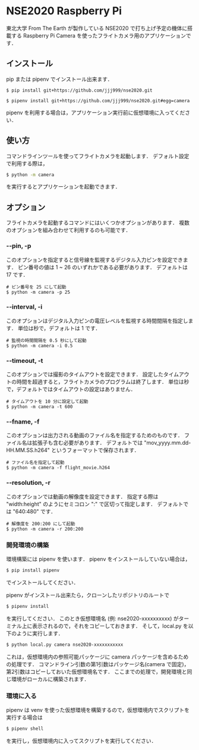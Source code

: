 # NSE2020 Raspberry Pi

東北大学 From The Earth が製作している NSE2020 で打ち上げ予定の機体に搭載する Raspberry Pi Camera を使ったフライトカメラ用のアプリケーションです．

## インストール

pip または pipenv でインストール出来ます．

```bash:pip の場合
$ pip install git+https://github.com/jjj999/nse2020.git
```

```bash:pipenv の場合
$ pipenv install git+https://github.com/jjj999/nse2020.git#egg=camera
```

pipenv を利用する場合は，アプリケーション実行前に仮想環境に入ってください．


## 使い方

コマンドラインツールを使ってフライトカメラを起動します．
デフォルト設定で利用する際は，

```bash
$ python -m camera
```

を実行するとアプリケーションを起動できます．


## オプション

フライトカメラを起動するコマンドにはいくつかオプションがあります．
複数のオプションを組み合わせて利用するのも可能です．

### --pin, -p

このオプションを指定すると信号線を監視するデジタル入力ピンを設定できます．
ピン番号の値は 1 ~ 26 のいずれかである必要があります．
デフォルトは 17 です．

```bash:実行例
# ピン番号を 25 にして起動
$ python -m camera -p 25
```

### --interval, -i

このオプションはデジタル入力ピンの電圧レベルを監視する時間間隔を指定します．
単位は秒で，デフォルトは 1 です．

```bash:実行例
# 監視の時間間隔を 0.5 秒にして起動
$ python -m camera -i 0.5
```

### --timeout, -t

このオプションでは撮影のタイムアウトを設定できます．
設定したタイムアウトの時間を超過すると，フライトカメラのプログラムは終了します．
単位は秒で，デフォルトではタイムアウトの設定はありません．

```bash:実行例
# タイムアウトを 10 分に設定して起動
$ python -m camera -t 600
```

### --fname, -f

このオプションは出力される動画のファイル名を指定するためのものです．
ファイル名は拡張子も含む必要があります．
デフォルトでは "mov_yyyy.mm.dd-HH.MM.SS.h264" というフォーマットで保存されます．

```bash:実行例
# ファイル名を指定して起動
$ python -m camera -f flight_movie.h264
```

### --resolution, -r

このオプションでは動画の解像度を設定できます．
指定する際は "width:height" のようにセミコロン ":" で区切って指定します．
デフォルトでは "640:480" です．

```bash:実行例
# 解像度を 200:200 にして起動
$ python -m camera -r 200:200
```

### 開発環境の構築

環境構築には pipenv を使います．
pipenv をインストールしていない場合は，

```bash
$ pip install pipenv
```

でインストールしてください．

pipenv がインストール出来たら，クローンしたリポジトリのルートで

```bash
$ pipenv install
```

を実行してください．
このとき仮想環境名 (例: nse2020-xxxxxxxxxx) がターミナル上に表示されるので，それをコピーしておきます．
そして，local.py を以下のように実行します．

```bash
$ python local.py camera nse2020-xxxxxxxxxxx
```

これは，仮想環境内の参照可能パッケージに camera パッケージを含めるための処理です．
コマンドライン引数の第1引数はパッケージ名(camera で固定)，第2引数はコピーしておいた仮想環境名です．
ここまでの処理で，開発環境と同じ環境がローカルに構築されます．

### 環境に入る

pipenv は venv を使った仮想環境を構築するので，仮想環境内でスクリプトを実行する場合は

```bash
$ pipenv shell
```

を実行し，仮想環境内に入ってスクリプトを実行してください．
